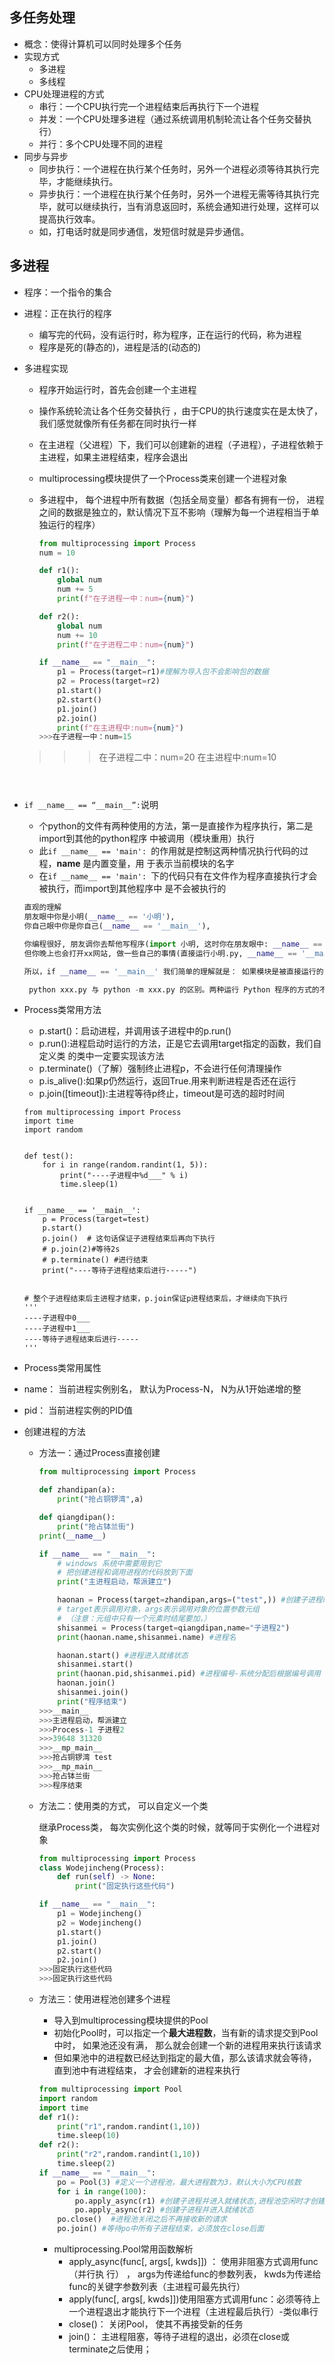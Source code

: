 ## 多任务处理

+ 概念：使得计算机可以同时处理多个任务
+ 实现方式
  + 多进程
  + 多线程
+ CPU处理进程的方式
  + 串行：一个CPU执行完一个进程结束后再执行下一个进程
  + 并发：一个CPU处理多进程（通过系统调用机制轮流让各个任务交替执⾏）
  + 并行：多个CPU处理不同的进程
+ 同步与异步
  + 同步执行：一个进程在执行某个任务时，另外一个进程必须等待其执行完毕，才能继续执行。
  + 异步执行：一个进程在执行某个任务时，另外一个进程无需等待其执行完毕，就可以继续执行，当有消息返回时，系统会通知进行处理，这样可以提高执行效率。
  + 如，打电话时就是同步通信，发短信时就是异步通信。



## 多进程

+ 程序：一个指令的集合

+ 进程：正在执行的程序

  + 编写完的代码，没有运行时，称为程序，正在运行的代码，称为进程
  + 程序是死的(静态的)，进程是活的(动态的)

+ 多进程实现

  + 程序开始运行时，首先会创建一个主进程

  + 操作系统轮流让各个任务交替执⾏ ，由于CPU的执⾏速度实在是太快了， 我们感觉就像所有任务都在同时执⾏⼀样

  + 在主进程（父进程）下，我们可以创建新的进程（子进程），子进程依赖于主进程，如果主进程结束，程序会退出

  + multiprocessing模块提供了⼀个Process类来创建⼀个进程对象 

  + 多进程中， 每个进程中所有数据（包括全局变量）都各有拥有⼀份， 进程之间的数据是独立的，默认情况下互不影响（理解为每一个进程相当于单独运行的程序）

    ```python
    from multiprocessing import Process
    num = 10
    
    def r1():
        global num
        num += 5
        print(f"在子进程一中：num={num}")
    
    def r2():
        global num
        num += 10
        print(f"在子进程二中：num={num}")
    
    if __name__ == "__main__":
        p1 = Process(target=r1)#理解为导入包不会影响包的数据
        p2 = Process(target=r2)
        p1.start()
        p2.start()
        p1.join()
        p2.join()
        print(f"在主进程中:num={num}")
    >>>在子进程一中：num=15
  >>>在子进程二中：num=20
    >>>在主进程中:num=10
    ```
    
    

+ `if __name__ == “__main__”:`说明

  + 个python的文件有两种使用的方法，第一是直接作为程序执行，第二是import到其他的python程序 中被调用（模块重用）执行
  + 此`if __name__ == 'main': `的作用就是控制这两种情况执行代码的过程，__name__ 是内置变量，用 于表示当前模块的名字 
  + 在`if __name__ == 'main': `下的代码只有在文件作为程序直接执行才会被执行，而import到其他程序中 是不会被执行的

  ```python
  直观的理解
  朋友眼中你是小明(__name__ == '小明'), 
  你自己眼中你是你自己(__name__ == '__main__'),
  
  你编程很好, 朋友调你去帮他写程序(import 小明, 这时你在朋友眼中: __name__ == '小明'),
  但你晚上也会打开xx网站, 做一些自己的事情(直接运行小明.py, __name__ == '__main__')
  
  所以，if __name__ == '__main__' 我们简单的理解就是： 如果模块是被直接运行的，则代码块被运行，如果模块是被导入的，则代码块不被运行。
  
   python xxx.py 与 python -m xxx.py 的区别。两种运行 Python 程序的方式的不同点在于，一种是直接运行，一种是当做模块来运行。
  ```

+ Process类常⽤⽅法

  + p.start()：启动进程，并调用该子进程中的p.run() 
  + p.run():进程启动时运行的方法，正是它去调用target指定的函数，我们自定义类 的类中一定要实现该方法 
  + p.terminate()（了解）强制终止进程p，不会进行任何清理操作 
  +  p.is_alive():如果p仍然运行，返回True.用来判断进程是否还在运行 
  + p.join([timeout]):主进程等待p终止，timeout是可选的超时时间

  ```
  from multiprocessing import Process
  import time
  import random
  
  
  def test():
      for i in range(random.randint(1, 5)):
          print("----子进程中%d___" % i)
          time.sleep(1)
  
  
  if __name__ == '__main__':
      p = Process(target=test)
      p.start()
      p.join()  # 这句话保证子进程结束后再向下执行
      # p.join(2)#等待2s
      # p.terminate() #进行结束
      print("----等待子进程结束后进行-----")
  
  
  # 整个子进程结束后主进程才结束，p.join保证p进程结束后，才继续向下执行
  '''
  ----子进程中0___
  ----子进程中1___
  ----等待子进程结束后进行-----
  '''
  ```

  

+  Process类常⽤属性

  + name： 当前进程实例别名， 默认为Process-N， N为从1开始递增的整 
  + pid： 当前进程实例的PID值

+ 创建进程的方法

  + 方法一：通过Process直接创建

    ```python
    from multiprocessing import Process
    
    def zhandipan(a):
        print("抢占铜锣湾",a)
    
    def qiangdipan():
        print("抢占钵兰街")
    print(__name__)
    
    if __name__ == "__main__":
        # windows 系统中需要用到它
        # 把创建进程和调用进程的代码放到下面
        print("主进程启动，帮派建立")
    
        haonan = Process(target=zhandipan,args=("test",)) #创建子进程时会自动导入启动它的文件
        # target表示调用对象，args表示调用对象的位置参数元组 
        # （注意：元组中只有一个元素时结尾要加，） 
        shisanmei = Process(target=qiangdipan,name="子进程2")
        print(haonan.name,shisanmei.name) #进程名
    
        haonan.start() #进程进入就绪状态
        shisanmei.start()
        print(haonan.pid,shisanmei.pid) #进程编号-系统分配后根据编号调用
        haonan.join()
        shisanmei.join()
        print("程序结束")
    >>>__main__
    >>>主进程启动，帮派建立
    >>>Process-1 子进程2
    >>>39648 31320
    >>>__mp_main__
    >>>抢占铜锣湾 test
    >>>__mp_main__
    >>>抢占钵兰街
    >>>程序结束
    ```

  + 方法二：使⽤类的⽅式， 可以⾃定义⼀个类

    继承Process类， 每次实例化这个类的时候，就等同于实例化⼀个进程对象

    ```python
    from multiprocessing import Process
    class Wodejincheng(Process):
        def run(self) -> None:
            print("固定执行这些代码")
    
    if __name__ == "__main__":
        p1 = Wodejincheng()
        p2 = Wodejincheng()
        p1.start()
        p1.join()
        p2.start()
        p2.join()
    >>>固定执行这些代码
    >>>固定执行这些代码
    ```

  + 方法三：使用进程池创建多个进程

    + 导入到multiprocessing模块提供的Pool
    + 初始化Pool时，可以指定⼀个**最⼤进程数**，当有新的请求提交到Pool中时， 如果池还没有满， 那么就会创建⼀个新的进程⽤来执⾏该请求
    + 但如果池中的进程数已经达到指定的最⼤值，那么该请求就会等待， 直到池中有进程结束， 才会创建新的进程来执⾏

    ```python
    from multiprocessing import Pool
    import random
    import time
    def r1():
        print("r1",random.randint(1,10))
        time.sleep(10)
    def r2():
        print("r2",random.randint(1,10))
        time.sleep(2)
    if __name__ == "__main__":
        po = Pool(3) #定义一个进程池，最大进程数为3，默认大小为CPU核数 
        for i in range(100):
            po.apply_async(r1) #创建子进程并进入就绪状态,进程池空闲时才创建新进程
            po.apply_async(r2) #创建子进程并进入就绪状态
        po.close()  #进程池关闭之后不再接收新的请求
        po.join() #等待po中所有子进程结束，必须放在close后面
    ```

    + multiprocessing.Pool常⽤函数解析
      +  apply_async(func[, args[, kwds]]) ： 使⽤⾮阻塞⽅式调⽤func（并⾏执 ⾏） ， args为传递给func的参数列表， kwds为传递给func的关键字参数列表（主进程可最先执行）
      +  apply(func[, args[, kwds]])使⽤阻塞⽅式调⽤func：必须等待上⼀个进程退出才能执⾏下⼀个进程（主进程最后执行）-类似串行
      +  close()： 关闭Pool， 使其不再接受新的任务
      +  join()： 主进程阻塞，等待⼦进程的退出，必须在close或terminate之后使⽤；